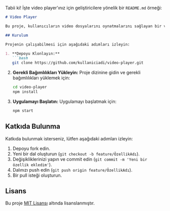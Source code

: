 Tabii ki! İşte video player'ınız için geliştiricilere yönelik bir `README.md` örneği:

```markdown
# Video Player

Bu proje, kullanıcıların video dosyalarını oynatmalarını sağlayan bir video oynatıcı uygulamasıdır. Geliştiriciler için bu belgede, projenin kurulumu, kullanımı ve katkıda bulunma yöntemleri hakkında bilgiler bulunmaktadır.

## Kurulum

Projenin çalışabilmesi için aşağıdaki adımları izleyin:

1. **Depoyu Klonlayın:**
   ```bash
   git clone https://github.com/kullaniciadi/video-player.git
   ```

2. **Gerekli Bağımlılıkları Yükleyin:**
   Proje dizinine gidin ve gerekli bağımlılıkları yüklemek için:
   ```bash
   cd video-player
   npm install
   ```

3. **Uygulamayı Başlatın:**
   Uygulamayı başlatmak için:
   ```bash
   npm start
   ```


## Katkıda Bulunma

Katkıda bulunmak isterseniz, lütfen aşağıdaki adımları izleyin:

1. Depoyu fork edin.
2. Yeni bir dal oluşturun (`git checkout -b feature/ÖzellikAdı`).
3. Değişikliklerinizi yapın ve commit edin (`git commit -m 'Yeni bir özellik ekledim'`).
4. Dalınızı push edin (`git push origin feature/ÖzellikAdı`).
5. Bir pull isteği oluşturun.

## Lisans

Bu proje [MIT Lisansı](LICENSE) altında lisanslanmıştır.
```


